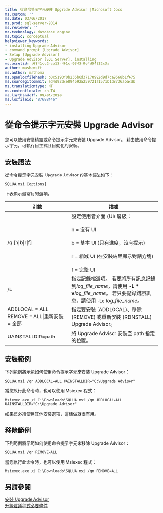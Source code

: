 ```yaml
---
title: 從命令提示字元安裝 Upgrade Advisor |Microsoft Docs
ms.custom: ''
ms.date: 03/06/2017
ms.prod: sql-server-2014
ms.reviewer: ''
ms.technology: database-engine
ms.topic: conceptual
helpviewer_keywords:
- installing Upgrade Advisor
- command prompt [Upgrade Advisor]
- Setup [Upgrade Advisor]
- Upgrade Advisor [SQL Server], installing
ms.assetid: a6841cc2-ca13-4b1c-9343-9e4d54312c3a
author: mashamsft
ms.author: mathoma
ms.openlocfilehash: b0c5193f0b235b6d37170992d9d7ca9568b1f675
ms.sourcegitcommit: ad4d92dce894592a259721a1571b1d8736abacdb
ms.translationtype: MT
ms.contentlocale: zh-TW
ms.lasthandoff: 08/04/2020
ms.locfileid: "87688446"
---
```

# <a name="installing-upgrade-advisor-from-the-command-prompt"></a>從命令提示字元安裝 Upgrade Advisor
  您可以使用安裝精靈或命令提示字元來安裝 Upgrade Advisor。 藉由使用命令提示字元，可執行自主式且自動化的安裝。  
  
## <a name="installation-syntax"></a>安裝語法  
 從命令提示字元安裝 Upgrade Advisor 的基本語法如下：  
  
 `SQLUA.msi [options]`  
  
 下表顯示最常用的選項。  
  
|引數|描述|  
|--------------|-----------------|  
|/q [n&#124;b&#124;r&#124;f]|設定使用者介面 (UI) 層級：<br /><br /> n = 沒有 UI<br /><br /> b = 基本 UI (只有進度，沒有提示)<br /><br /> r = 縮減 UI (在安裝結尾顯示對話方塊)<br /><br /> f = 完整 UI|  
|/L|指定記錄檔選項。 若要將所有訊息記錄到*log_file_name*，請使用 **-L \* v**_log_file_name_。 若只要記錄錯誤訊息，請使用 `-Le` *log_file_name*。|  
|ADDLOCAL = ALL&#124; REMOVE = ALL&#124;重新安裝 = 全部|指定要安裝 (ADDLOCAL)、移除 (REMOVE) 或重新安裝 (REINSTALL) Upgrade Advisor。|  
|UAINSTALLDIR=path|將 Upgrade Advisor 安裝至 path 指定的位置。|  
  
## <a name="installation-examples"></a>安裝範例  
 下列範例將示範如何使用命令提示字元來安裝 Upgrade Advisor：  
  
```  
SQLUA.msi /qn ADDLOCAL=ALL UAINSTALLDIR="C:\Upgrade Advisor"  
```  
  
 當您執行此命令時，也可以使用 Msiexec 程式：  
  
```  
Msiexec.exe /i C:\Downloads\SQLUA.msi /qn ADDLOCAL=ALL UAINSTALLDIR="C:\Upgrade Advisor"  
```  
  
 如果您必須使用其他安裝選項，這樣做就很有用。  
  
## <a name="removal-examples"></a>移除範例  
 下列範例將示範如何使用命令提示字元來移除 Upgrade Advisor：  
  
```  
SQLUA.msi /qn REMOVE=ALL  
```  
  
 當您執行此命令時，也可以使用 Msiexec 程式：  
  
```  
Msiexec.exe /i C:\Downloads\SQLUA.msi /qn REMOVE=ALL  
```  
  
## <a name="see-also"></a>另請參閱  
 [安裝 Upgrade Advisor](../../../2014/sql-server/install/installing-upgrade-advisor.md)   
 [升級建議程式必要條件](../../../2014/sql-server/install/upgrade-advisor-prerequisites.md)  
  
  
